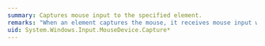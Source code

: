 ```yaml
---
summary: Captures mouse input to the specified element.
remarks: "When an element captures the mouse, it receives mouse input whether or not the cursor is within its borders.  \n  \n If a <xref:System.Windows.Input.CaptureMode> is not specified, the default <xref:System.Windows.Input.CaptureMode> is <xref:System.Windows.Input.CaptureMode.Element>.  \n  \n To release mouse capture, call <xref:System.Windows.Input.MouseDevice.Capture%2A> passing `null` as the element to capture.  \n  \n If the mouse is captured when a <xref:System.Windows.Input.Mouse.MouseDown> or <xref:System.Windows.Input.Mouse.MouseUp> event is raised and the input is not going to the element underneath the mouse, <xref:System.Windows.Input.Mouse.PreviewMouseDownOutsideCapturedElement> and <xref:System.Windows.Input.Mouse.PreviewMouseUpOutsideCapturedElement> are raised first.  This enables the captured element a chance to release capture before the <xref:System.Windows.Input.Mouse.MouseDown> and <xref:System.Windows.Input.Mouse.MouseUp> events are routed."
uid: System.Windows.Input.MouseDevice.Capture*
---
```

